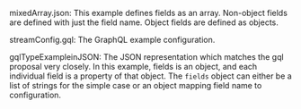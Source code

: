 mixedArray.json: This example defines fields as an array. Non-object fields are defined with just the field name. Object fields are defined as objects.

streamConfig.gql: The GraphQL example configuration.

gqlTypeExampleinJSON: The JSON representation which matches the gql proposal very closely. In this example, fields is an object, and each individual field is a property of that object. The ```fields``` object can either be a list of strings for the simple case or an object mapping field name to configuration.